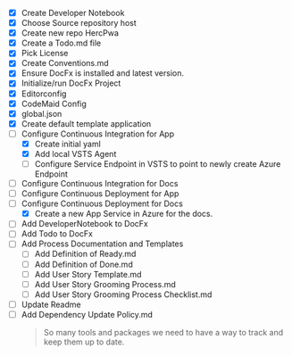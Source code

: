 - [x] Create Developer Notebook
- [x] Choose Source repository host
- [x] Create new repo HercPwa
- [x] Create a Todo.md file 
- [x] Pick License
- [x] Create Conventions.md
- [x] Ensure DocFx is installed and latest version.
- [x] Initialize/run DocFx Project
- [x] Editorconfig
- [x] CodeMaid Config
- [x] global.json
- [x] Create default template application
- [ ] Configure Continuous Integration for App
  - [x] Create initial yaml
  - [x] Add local VSTS Agent
  - [ ] Configure Service Endpoint in VSTS to point to newly create Azure Endpoint
- [ ] Configure Continuous Integration for Docs
- [ ] Configure Continuous Deployment for App
- [ ] Configure Continuous Deployment for Docs
  - [x] Create a new App Service in Azure for the docs.  
- [ ] Add DeveloperNotebook to DocFx
- [ ] Add Todo to DocFx
- [ ] Add Process Documentation and Templates
  - [ ] Add Definition of Ready.md
  - [ ] Add Definition of Done.md
  - [ ] Add User Story Template.md
  - [ ] Add User Story Grooming Process.md
  - [ ] Add User Story Grooming Process Checklist.md
- [ ] Update Readme
- [ ] Add Dependency Update Policy.md
   > So many tools and packages we need to have a way to track and keep them up to date.
